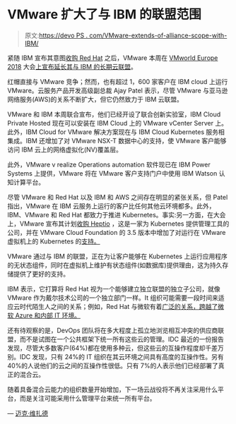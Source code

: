 # VMware 扩大了与 IBM 的联盟范围

> 原文:[https://devo PS . com/VMware-extends-of-alliance-scope-with-IBM/](https://devops.com/vmware-extends-scope-of-alliance-with-ibm/)

紧随 IBM 宣布其意图[收购 Red Hat](https://devops.com/how-ibms-34b-bid-for-red-hat-will-spur-devops-adoption/) 之后，VMware 本周在 [VMworld Europe 2018](https://www.vmworld.com/en/europe/index.html) 大会[上宣布延长其与 IBM 的长期云联盟](https://www.vmware.com/company/news/releases/vmw-newsfeed.IBM-and-VMware-Advance-Partnership-to-Accelerate-Enterprise-Hybrid-Cloud-Adoption-and-Digital-Transformation.1645721.html)。

红帽直接与 VMware 竞争；然而，也有超过 1，600 家客户在 IBM cloud 上运行 VMware。云服务产品开发高级副总裁 Ajay Patel 表示，尽管 VMware 与亚马逊网络服务(AWS)的关系不断扩大，但它仍然致力于 IBM 云联盟。

VMware 和 IBM 本周联合宣布，他们已经开设了联合创新实验室，IBM Cloud Private Hosted 现在可以安装在 IBM Cloud 上的 VMware vCenter Server 上。此外，IBM Cloud for VMware 解决方案现在与 IBM Cloud Kubernetes 服务相集成。IBM 还增加了对 VMware NSX-T 数据中心的支持，使 VMware 客户能够访问 IBM 云上的网络虚拟化(NV)覆盖层。

此外，VMware v realize Operations automation 软件现已在 IBM Power Systems 上提供，VMware 将在 VMware 客户支持门户中使用 IBM Watson 认知计算平台。

尽管 VMware 和 Red Hat 以及 IBM 和 AWS 之间存在明显的紧张关系，但 Patel 指出，VMware 在 IBM 云服务上运行的客户比任何其他云环境都多。此外，IBM、VMware 和 Red Hat 都致力于推进 Kubernetes。事实:另一方面，在大会上，VMware 宣布其计划[收购 Heptio](https://containerjournal.com/2018/11/07/vmware-acquires-heptio-to-add-kubernetes-expertise/) ，这是一家为 Kubernetes 提供管理工具的公司，并在 VMware Cloud Foundation 的 3.5 版本中增加了对运行在 VMware 虚拟机上的 Kubernetes 的[支持。](https://www.vmware.com/company/news/releases/vmw-newsfeed.VMware-Extends-Integrated-Hybrid-Cloud-Offering-to-Deliver-Greater-Deployment-Flexibility-and-Choice-including-New-Kubernetes-Support.1645725.html)

VMware 通过与 IBM 的联盟，正在为让客户能够在 Kubernetes 上运行应用程序的无状态组件，同时在虚拟机上维护有状态组件(如数据库)提供理由，这为持久存储提供了更好的支持。

IBM 表示，它打算将 Red Hat 视为一个能够建立独立联盟的独立子公司，就像 VMware 作为戴尔技术公司的一个独立部门一样。It 组织可能需要一段时间来适应云时代陌生人之间的关系；例如，Red Hat 与微软有着[广泛的关系，跨越了微软 Azure 和内部 IT 环境。](https://containerjournal.com/2018/05/10/red-hat-and-microsoft-prep-managed-openshift-service/)

还有待观察的是，DevOps 团队将在多大程度上孤立地浏览相互冲突的供应商联盟，而不是试图在一个公共框架下统一所有这些云的管理。IDC 最近的一份报告发现，尽管大多数客户(64%)都在使用多种云，但这些云的互操作程度却千差万别。IDC 发现，只有 24%的 IT 组织在其云环境之间具有高度的互操作性。另有 40%的人说他们的云之间的互操作性很低。只有 7%的人表示他们已经部署了真正的混合云。

随着具备混合云能力的组织数量开始增加，下一场云战役将不再关注采用什么平台，而是关注可能采用什么管理平台来统一所有平台。

— [迈克·维扎德](https://devops.com/author/mike-vizard/)